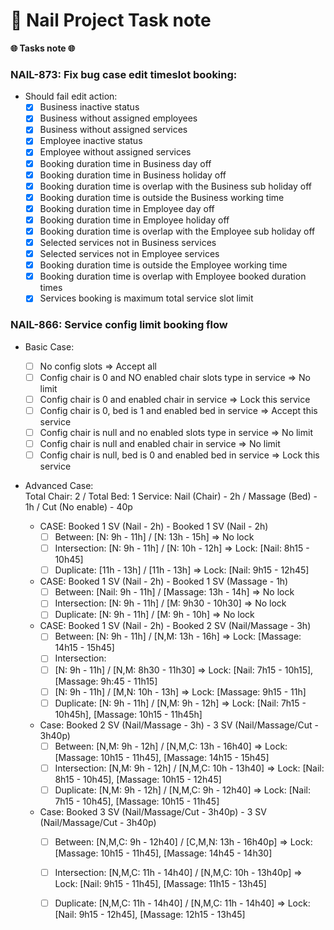# 🚀 Nail Project Task note

**🌐 Tasks note 🌐**

### NAIL-873: Fix bug case edit timeslot booking:
  - Should fail edit action:
    - [x]  Business inactive status
    - [x]  Business without assigned employees
    - [x]  Business without assigned services
    - [x]  Employee inactive status
    - [x]  Employee without assigned services
    - [x]  Booking duration time in Business day off
    - [x]  Booking duration time in Business holiday off
    - [x]  Booking duration time is overlap with the Business sub holiday off
    - [x]  Booking duration time is outside the Business working time
    - [x]  Booking duration time in Employee day off
    - [x]  Booking duration time in Employee holiday off
    - [x]  Booking duration time is overlap with the Employee sub holiday off
    - [x]  Selected services not in Business services
    - [x]  Selected services not in Employee services
    - [x]  Booking duration time is outside the Employee working time
    - [x]  Booking duration time is overlap with Employee booked duration times
    - [x]  Services booking is maximum total service slot limit

### NAIL-866: Service config limit booking flow
  - Basic Case:
    - [ ]  No config slots ⇒ Accept all
    - [ ]  Config chair is 0 and NO enabled chair slots type in service ⇒ No limit
    - [ ]  Config chair is 0 and enabled chair in service ⇒ Lock this service
    - [ ]  Config chair is 0, bed is 1 and enabled bed in service ⇒ Accept this service
    - [ ]  Config chair is null and no enabled slots type in service ⇒ No limit
    - [ ]  Config chair is null and enabled chair in service ⇒ No limit
    - [ ]  Config chair is null, bed is 0 and enabled bed in service ⇒ Lock this service
  
  - Advanced Case:    
    Total Chair: 2 / Total Bed: 1
    Service: Nail (Chair) - 2h / Massage (Bed) - 1h / Cut (No enable) - 40p
    
    - CASE:  Booked 1 SV (Nail - 2h) - Booked 1 SV (Nail - 2h)
      - [ ]  Between: [N: 9h - 11h] / [N: 13h - 15h] ⇒ No lock
      - [ ]  Intersection: [N: 9h - 11h] / [N: 10h - 12h] ⇒ Lock: [Nail: 8h15 - 10h45]
      - [ ]  Duplicate: [11h - 13h] / [11h - 13h] ⇒ Lock: [Nail: 9h15 - 12h45]
    - CASE:  Booked 1 SV (Nail - 2h) - Booked 1 SV (Massage - 1h)
      - [ ]  Between: [Nail: 9h - 11h] / [Massage: 13h - 14h] ⇒ No lock
      - [ ]  Intersection: [N: 9h - 11h] / [M: 9h30 - 10h30] ⇒ No lock
      - [ ]  Duplicate: [N: 9h - 11h] / [M: 9h - 10h] ⇒ No lock
    - CASE:  Booked 1 SV (Nail - 2h) - Booked 2 SV (Nail/Massage - 3h)
      - [ ]  Between: [N: 9h - 11h] / [N,M: 13h - 16h] ⇒ Lock: [Massage: 14h15 - 15h45]
      - [ ]  Intersection:
        - [ ]  [N: 9h - 11h] / [N,M: 8h30 - 11h30] ⇒ Lock: [Nail: 7h15 - 10h15], [Massage: 9h:45 - 11h15]
        - [ ]  [N: 9h - 11h] / [M,N: 10h - 13h] ⇒ Lock: [Massage: 9h15 - 11h]
      - [ ]  Duplicate: [N: 9h - 11h] / [N,M: 9h - 12h] ⇒ Lock: [Nail: 7h15 - 10h45h], [Massage: 10h15 - 11h45h]
    - Case: Booked 2 SV (Nail/Massage - 3h) - 3 SV (Nail/Massage/Cut - 3h40p)
      - [ ]  Between: [N,M: 9h - 12h] / [N,M,C: 13h - 16h40] ⇒ Lock: [Massage: 10h15 - 11h45], [Massage: 14h15 - 15h45]
      - [ ]  Intersection: [N,M: 9h - 12h] / [N,M,C: 10h - 13h40] ⇒ Lock: [Nail: 8h15 - 10h45], [Massage: 10h15 - 12h45]
      - [ ]  Duplicate: [N,M: 9h - 12h] / [N,M,C: 9h - 12h40] ⇒ Lock: [Nail: 7h15 - 10h45], [Massage: 10h15 - 11h45]
    - Case: Booked 3 SV (Nail/Massage/Cut - 3h40p) - 3 SV (Nail/Massage/Cut - 3h40p)
      - [ ]  Between: [N,M,C: 9h - 12h40] / [C,M,N: 13h - 16h40p] ⇒ Lock: [Massage: 10h15 - 11h45], [Massage: 14h45 - 14h30]
      - [ ]  Intersection: [N,M,C: 11h - 14h40] / [N,M,C: 10h - 13h40p] ⇒ Lock: [Nail: 9h15 - 11h45], [Massage: 11h15 - 13h45]
      - [ ]  Duplicate: [N,M,C: 11h - 14h40] / [N,M,C: 11h - 14h40] ⇒ Lock: [Nail: 9h15 - 12h45], [Massage: 12h15 - 13h45]

